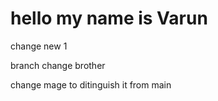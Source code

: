 # hello my name is Varun

change new 1


branch change brother


change mage to ditinguish it from main